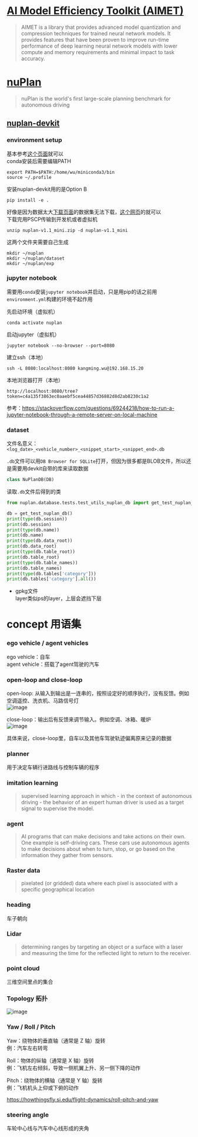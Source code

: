 # [AI Model Efficiency Toolkit (AIMET)](https://github.com/quic/aimet)
> AIMET is a library that provides advanced model quantization and compression techniques for trained neural network models. It provides features that have been proven to improve run-time performance of deep learning neural network models with lower compute and memory requirements and minimal impact to task accuracy.

# [nuPlan](https://www.nuscenes.org/nuplan#code)
> nuPlan is the world's first large-scale planning benchmark for autonomous driving

## [nuplan-devkit](https://github.com/motional/nuplan-devkit)
### environment setup
基本参考[这个页面](https://nuplan-devkit.readthedocs.io/en/latest/installation.html)就可以  
conda安装后需要编辑PATH  
```
export PATH=$PATH:/home/wu/miniconda3/bin
source ~/.profile
```

安装nuplan-devkit用的是Option B  
```
pip install -e .
```  

好像是因为数据太大[下载页面](https://www.nuscenes.org/nuplan#code)的数据集无法下载，[这个网页](https://motional-nuplan.s3.ap-northeast-1.amazonaws.com/index.html)的就可以  
下载完用PSCP传输到开发机或者虚拟机  
```
unzip nuplan-v1.1_mini.zip -d nuplan-v1.1_mini
```  

这两个文件夹需要自己生成    
```
mkdir ~/nuplan
mkdir ~/nuplan/dataset
mkdir ~/nuplan/exp
```

### jupyter notebook
需要用`conda`安装`jupyter notebook`并启动，只是用pip的话之前用`environment.yml`构建的环境不起作用  

先启动环境（虚拟机）  
```
conda activate nuplan 
```
启动jupyter（虚拟机）  
```
jupyter notebook --no-browser --port=8080
```
建立ssh（本地）
```
ssh -L 8080:localhost:8080 kangming.wu@192.168.15.20
```
本地浏览器打开（本地）
```
http://localhost:8080/tree?token=c4a135f3863ec0aaebf5cea44857d36882d8d2ab8230c1a2
```
参考：https://stackoverflow.com/questions/69244218/how-to-run-a-jupyter-notebook-through-a-remote-server-on-local-machine  

### dataset
文件名意义：```<log_date>_<vehicle_number>_<snippet_start>_<snippet_end>.db```  

`.db`文件可以用`DB Browser for SQLite`打开，但因为很多都是BLOB文件，所以还是需要用devkit自带的库来读取数据  

```python
class NuPlanDB(DB)
```
读取`.db`文件后得到的类  

```python
from nuplan.database.tests.test_utils_nuplan_db import get_test_nuplan_db

db = get_test_nuplan_db()
print(type(db.session))
print(db.session)
print(type(db.name))
print(db.name)
print(type(db.data_root))
print(db.data_root)
print(type(db.table_root))
print(db.table_root)
print(type(db.table_names))
print(db.table_names)
print(type(db.tables['category']))
print(db.tables['category'].all())
```

- gpkg文件  
  layer类似ps的layer，上层会遮挡下层  

# concept 用语集
### ego vehicle / agent vehicles 
ego vehicle：自车  
agent vehicle：搭载了agent驾驶的汽车  
### open-loop and close-loop
open-loop: 从输入到输出是一连串的，按照设定好的顺序执行，没有反馈。例如空调遥控、洗衣机、马路信号灯    
![image](https://github.com/user-attachments/assets/38c4f5c1-ad6e-452c-93d7-34c01f9dafa4)

close-loop：输出后有反馈来调节输入。例如空调、冰箱、暖炉    
![image](https://github.com/user-attachments/assets/5818211d-b62d-4f88-881b-862054bb778a)

具体来说，close-loop里，自车以及其他车驾驶轨迹偏离原来记录的数据  

### planner
用于决定车辆行进路线与控制车辆的程序  

### imitation learning
> supervised learning approach in which - in the context of autonomous driving - the behavior of an expert human driver is used as a target signal to supervise the model.

### agent
> AI programs that can make decisions and take actions on their own. One example is self-driving cars. These cars use autonomous agents to make decisions about when to turn, stop, or go based on the information they gather from sensors.

### Raster data 
> pixelated (or gridded) data where each pixel is associated with a specific geographical location

### heading
车子朝向

### Lidar
> determining ranges by targeting an object or a surface with a laser and measuring the time for the reflected light to return to the receiver. 

### point cloud
三维空间里点的集合  

### Topology 拓扑
![image](https://github.com/user-attachments/assets/cb748bae-8522-4802-9404-88d4db8dc232)

### Yaw / Roll / Pitch
Yaw：绕物体的垂直轴（通常是 Z 轴）旋转  
例：汽车左右转弯  

Roll：物体的纵轴（通常是 X 轴）旋转  
例：飞机左右倾斜，导致一侧机翼上升、另一侧下降的动作  

Pitch：绕物体的横轴（通常是 Y 轴）旋转  
例：飞机机头上仰或下俯的动作  

https://howthingsfly.si.edu/flight-dynamics/roll-pitch-and-yaw

### steering angle
车轮中心线与汽车中心线形成的夹角  
